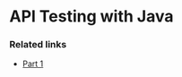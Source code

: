 # API Testing with Java

### Related links

- [Part 1](https://www.mercedes-benz.io/2022/11/30/api-testing-with-java-and-spring-boot-test-part-1-the-basic-setup/)